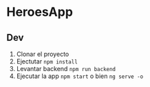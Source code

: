 # HeroesApp

## Dev

1. Clonar el proyecto
2. Ejectutar ```npm install```
3. Levantar backend ```npm run backend```
4. Ejecutar la app ```npm start``` o bien ```ng serve -o```
